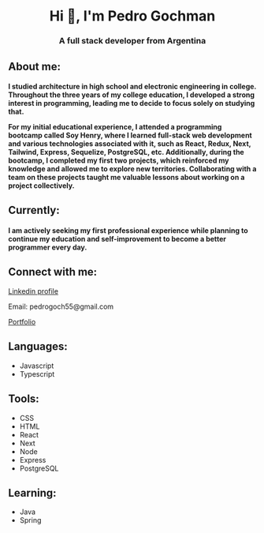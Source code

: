 <h1 align="center">Hi 👋, I'm Pedro Gochman</h1>
<h3 align="center">A full stack developer from Argentina</h3>

<h2>About me:</h2>
<h4>I studied architecture in high school and electronic engineering in college. Throughout the three years of my college education, I developed a strong interest in programming, leading me to decide to focus solely on studying that.

For my initial educational experience, I attended a programming bootcamp called Soy Henry, where I learned full-stack web development and various technologies associated with it, such as React, Redux, Next, Tailwind, Express, Sequelize, PostgreSQL, etc. Additionally, during the bootcamp, I completed my first two projects, which reinforced my knowledge and allowed me to explore new territories. Collaborating with a team on these projects taught me valuable lessons about working on a project collectively.
</h4>

<h2>Currently:</h2>
<h4>I am actively seeking my first professional experience while planning to continue my education and self-improvement to become a better programmer every day.</h4>

<h2 align="left">Connect with me:</h2>
<p align="left">
<a href="https://linkedin.com/in/pedro-gochman" target="blank">Linkedin profile</a>
</p>
<p>Email: pedrogoch55@gmail.com</p>
<p align="left">
<a href="https://pedrogochman.netlify.app/" target="blank">Portfolio</a>
</p>

<h2 align="left">Languages:</h2>
<p></p>
<ul>
  <li>Javascript</li>
  <li>Typescript</li>
</ul>
<h2>Tools: </h2>
<ul>
  <li>CSS</li>
  <li>HTML</li>
  <li>React</li>
  <li>Next</li>
  <li>Node</li>
  <li>Express</li>
  <li>PostgreSQL</li>
</ul>

<h2>Learning:</h2>
<ul>
  <li>Java</li>
  <li>Spring</li>
</ul>
